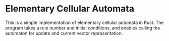 # Elementary Cellular Automata

This is a simple implementation of elementary cellular automata in Rust. The program takes a rule number and initial conditions, and enables calling the automaton for update and current vector representation.